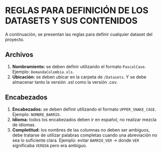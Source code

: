 # REGLAS PARA DEFINICIÓN DE LOS DATASETS Y SUS CONTENIDOS

A continuación, se presentan las reglas para definir cualquier dataset del proyecto.

## Archivos
1. **Nombramiento:** se deben definir utilizando el formato `PascalCase`. Ejemplo: `DemandaColombia.xls`.
2. **Ubicación:** se deben ubicar en la carpeta de `/Datasets`. Y se debe almacenar tanto la versión .xsl como la versión .csv.

## Encabezados
1. **Encabezados:** se deben definir utilizando el formato `UPPER_SNAKE_CASE`. Ejemplo: `NOMBRE_BARRIO`.
2. **Idioma:** todos los encabezados deben ir en español, no realizar mezcla de idiomas.
3. **Completitud:** los nombres de las columnas no deben ser ambiguos, debe tratarse de utilizar palabras completas cuando una abreviación no sea lo suficiente clara. Ejemplo: evitar `BARRIO_VER` -> donde `VER` significaba `VEREDA` pero era ambiguo.

